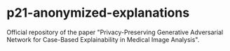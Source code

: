 # p21-anonymized-explanations
Official repository of the paper "Privacy-Preserving Generative Adversarial Network for Case-Based Explainability in Medical Image Analysis".
